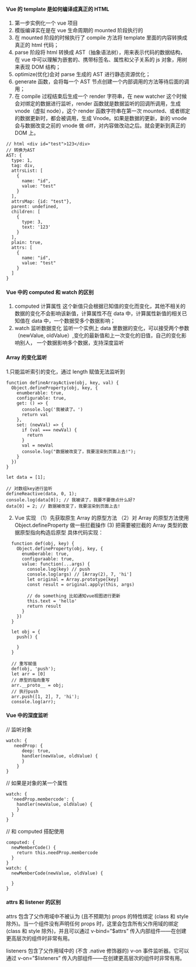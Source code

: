 #### Vue 的 template 是如何编译成真正的 HTML

1. 第一步实例化一个 vue 项目
2. 模版编译实在是在 vue 生命周期的 mounted 阶段执行的
3. 在 mounted 阶段的时候执行了 compile 方法将 template 里面的内容转换成真正的 html 代码；
4. parse 阶段将 html 转换成 AST（抽象语法树），用来表示代码的数据结构，在 vue 中可以理解为嵌套的、携带标签名、属性和父子关系的 js 对象，用树来表现 DOM 结构；
5. optimize(优化)会对 parse 生成的 AST 进行静态资源优化；
6. generate 函数，会将每一个 AST 节点创建一个内部调用的方法等待后面的调用；
7. 在 compile 过程结束后生成一个 render 字符串，在 new watcher 这个时候会对绑定的数据进行监听，render 函数就是数据监听的回调所调用，生成 vnode（虚拟 node），这个 render 函数字符串在第一次 mounted、或者绑定的数据更新时，都会被调用，生成 Vnode。如果是数据的更新，新的 vnode 会与数据改变之前的 vnode 做 diff，对内容做改动之后。就会更新到真正的 DOM 上。

```
// html <div id="test">123</div>
// 转换为AST
AST: {
  type: 1,
  tag: div,
  attrsList: [
    {
      name: "id",
      value: "test"
    }
  ],
  attrsMap: {id: "test"},
  parent: undefined,
  children: [
    {
      type: 3,
      text: '123'
    }
  ],
  plain: true,
  attrs: [
    {
      name: "id",
      value: "test"
    }
  ]
}
```

#### Vue 中的 computed 和 watch 的区别

1. computed 计算属性
   这个新值只会根据已知值的变化而变化，其他不相关的数据的变化不会影响该新值，计算属性不在 data 中，计算属性新值的相关已知值在 data 中，一个数据受多个数据影响；
2. watch 监听数据变化
   监听一个实例上 data 里数据的变化，可以接受两个参数（newValue, oldValue）,变化的最新值和上一次变化的旧值，自己的变化影响别人，
   一个数据影响多个数据，支持深度监听

#### Array 的变化监听

1.只能监听索引的变化，通过 length 赋值无法监听到

```
function defineArrayActive(obj, key, val) {
  Object.defineProperty(obj, key, {
    enumberable: true,
    configurable: true,
    get: () => {
      console.log('我被读了。')
      return val
    },
    set: (newVal) => {
      if (val === newVal) {
        return
      }
      val = newVal
      console.log("数据被改变了，我要渲染到页面上去!");
    }
  })
}

let data = [1];

// 对数组key进行监听
defineReactive(data, 0, 1);
console.log(data[0]); // 我被读了，我要不要做点什么好?
data[0] = 2; // 数据被改变了，我要渲染到页面上去!
```

2. Vue 实现
   （1）先获取原生 Array 的原型方法
   （2）对 Array 的原型方法使用 Object.defineProperty 做一些拦截操作
   (3) 把需要被拦截的 Array 类型的数据原型指向构造后原型
   具体代码实现：

```
  function def(obj, key) {
    Object.defineProperty(obj, key, {
      enumberable: true,
      configuraable: true,
      value: function(...args) {
        console.log(key) // push
        console.log(args) // [Array(2), 7, 'hi']
        let original = Array.prototype[key]
        const result = original.apply(this, args)

        // do something 比如通知vue视图进行更新
        this.text = 'hello'
        return result
      }
    })
  }

  let obj = {
    push() {

    }
  }

  // 重写赋值
  def(obj, 'push');
  let arr = [0]
  // 原型的指向重写
  arr.__proto__ = obj;
  // 执行push
  arr.push([1, 2], 7, 'hi');
  console.log(arr);
```

#### Vue 中的深度监听

// 监听对象

```
watch: {
   needProp: {
      deep: true,
      handler(newValue, oldValue) {
      }
    }
}
```

// 如果是对象的某一个属性

```
watch: {
  'needProp.membercode': {
    handler(newValue, oldValue) {
    }
  }
}
```

// 和 computed 搭配使用

```
computed: {
  newMemberCode() {
    return this.needProp.membercode
  }
}
watch: {
  newMemberCode(newValue, oldValue) {

  }
}
```

#### attrs 和 listener 的区别

attrs 包含了父作用域中不被认为 (且不预期为) props 的特性绑定 (class 和 style 除外)。当一个组件没有声明任何 props 时，这里会包含所有父作用域的绑定 (class 和 style 除外)，并且可以通过 v-bind=”\$attrs” 传入内部组件——在创建更高层次的组件时非常有用。

listeners 包含了父作用域中的 (不含 .native 修饰器的) v-on 事件监听器。它可以通过 v-on=”\$listeners” 传入内部组件——在创建更高层次的组件时非常有用。
